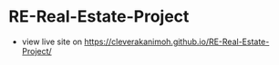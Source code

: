 # RE-Real-Estate-Project

+ view live site on https://cleverakanimoh.github.io/RE-Real-Estate-Project/
